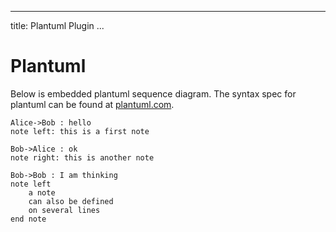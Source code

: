 
---
title: Plantuml Plugin
...

# Plantuml 

Below is embedded plantuml sequence diagram.  The syntax spec for plantuml can be found at
[plantuml.com](http://www.plantuml.com).

```plantuml("Conversation between Alice and Bob")
Alice->Bob : hello
note left: this is a first note

Bob->Alice : ok
note right: this is another note

Bob->Bob : I am thinking
note left
	a note
	can also be defined
	on several lines
end note
```

